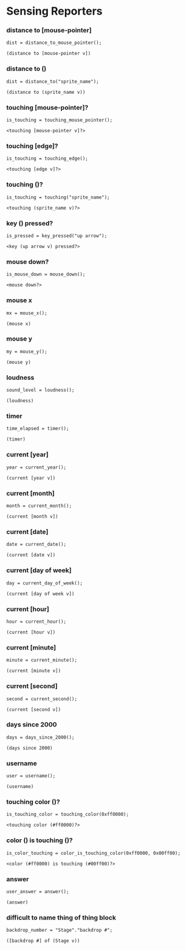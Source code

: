 # Sensing Reporters

### distance to [mouse-pointer]

```goboscript
dist = distance_to_mouse_pointer();
```

```_ {.scratchblocks}
(distance to [mouse-pointer v])
```

### distance to ()

```goboscript
dist = distance_to("sprite_name");
```

```_ {.scratchblocks}
(distance to (sprite_name v))
```

### touching [mouse-pointer]?

```goboscript
is_touching = touching_mouse_pointer();
```

```_ {.scratchblocks}
<touching [mouse-pointer v]?>
```

### touching [edge]?

```goboscript
is_touching = touching_edge();
```

```_ {.scratchblocks}
<touching [edge v]?>
```

### touching ()?

```goboscript
is_touching = touching("sprite_name");
```

```_ {.scratchblocks}
<touching (sprite_name v)?>
```

### key () pressed?

```goboscript
is_pressed = key_pressed("up arrow");
```

```_ {.scratchblocks}
<key (up arrow v) pressed?>
```

### mouse down?

```goboscript
is_mouse_down = mouse_down();
```

```_ {.scratchblocks}
<mouse down?>
```

### mouse x

```goboscript
mx = mouse_x();
```

```_ {.scratchblocks}
(mouse x)
```

### mouse y

```goboscript
my = mouse_y();
```

```_ {.scratchblocks}
(mouse y)
```

### loudness

```goboscript
sound_level = loudness();
```

```_ {.scratchblocks}
(loudness)
```

### timer

```goboscript
time_elapsed = timer();
```

```_ {.scratchblocks}
(timer)
```

### current [year]

```goboscript
year = current_year();
```

```_ {.scratchblocks}
(current [year v])
```

### current [month]

```goboscript
month = current_month();
```

```_ {.scratchblocks}
(current [month v])
```

### current [date]

```goboscript
date = current_date();
```

```_ {.scratchblocks}
(current [date v])
```

### current [day of week]

```goboscript
day = current_day_of_week();
```

```_ {.scratchblocks}
(current [day of week v])
```

### current [hour]

```goboscript
hour = current_hour();
```

```_ {.scratchblocks}
(current [hour v])
```

### current [minute]

```goboscript
minute = current_minute();
```

```_ {.scratchblocks}
(current [minute v])
```

### current [second]

```goboscript
second = current_second();
```

```_ {.scratchblocks}
(current [second v])
```

### days since 2000

```goboscript
days = days_since_2000();
```

```_ {.scratchblocks}
(days since 2000)
```

### username

```goboscript
user = username();
```

```_ {.scratchblocks}
(username)
```

### touching color ()?

```goboscript
is_touching_color = touching_color(0xff0000);
```

```_ {.scratchblocks}
<touching color (#ff0000)?>
```

### color () is touching ()?

```goboscript
is_color_touching = color_is_touching_color(0xff0000, 0x00ff00);
```

```_ {.scratchblocks}
<color (#ff0000) is touching (#00ff00)?>
```

### answer

```goboscript
user_answer = answer();
```

```_ {.scratchblocks}
(answer)
```

### difficult to name thing of thing block

```goboscript
backdrop_number = "Stage"."backdrop #";
```

```_ {.scratchblocks}
([backdrop #] of (Stage v))
```
